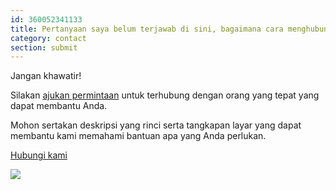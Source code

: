 ```yaml
---
id: 360052341133
title: Pertanyaan saya belum terjawab di sini, bagaimana cara menghubungi tim dukungan?
category: contact
section: submit
---
```

Jangan khawatir!

Silakan [ajukan permintaan](https://help.studycat.com/hc/en-gb/requests/new) untuk terhubung dengan orang yang tepat yang dapat membantu Anda.

Mohon sertakan deskripsi yang rinci serta tangkapan layar yang dapat membantu kami memahami bantuan apa yang Anda perlukan.

[Hubungi kami](https://help.studycat.com/hc/en-gb/requests/new)

![](https://help.studycat.com/hc/article_attachments/31662880176025)

